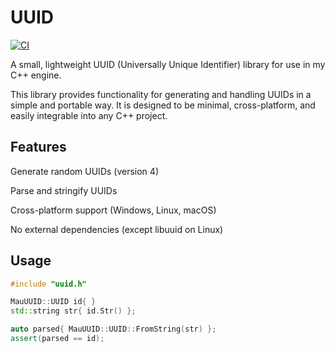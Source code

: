 # UUID
[![CI](https://github.com/MauroDeryckere/UUID/actions/workflows/ci.yml/badge.svg)](https://github.com/MauroDeryckere/UUID/actions/workflows/ci.yml)

A small, lightweight UUID (Universally Unique Identifier) library for use in my C++ engine.

This library provides functionality for generating and handling UUIDs in a simple and portable way. It is designed to be minimal, cross-platform, and easily integrable into any C++ project.

## Features
Generate random UUIDs (version 4)

Parse and stringify UUIDs

Cross-platform support (Windows, Linux, macOS)

No external dependencies (except libuuid on Linux)

## Usage

```cpp
#include "uuid.h"

MauUUID::UUID id{ }
std::string str{ id.Str() };

auto parsed{ MauUUID::UUID::FromString(str) };
assert(parsed == id);

```
